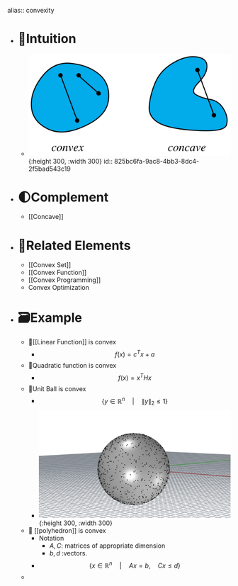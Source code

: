 alias:: convexity

- # 🧠Intuition
	- ![name](../assets/ConvexConcave_1000.svg){:height 300, :width 300}
	  id:: 825bc6fa-9ac8-4bb3-8dc4-2f5bad543c19
- # 🌓Complement
	- [[Concave]]
- # 🧬Related Elements
	- [[Convex Set]]
	- [[Convex Function]]
	- [[Convex Programming]]
	- Convex Optimization
- # 🗃Example
	- 📌[[Linear Function]] is convex
		- $$
		  f(x)=c^Tx+a
		  $$
	- 📌Quadratic function is convex
		- $$
		  f(x) = x^T Hx
		  $$
	- 📌Unit Ball is convex
		- $$
		  \{y ∈ \mathbb{R}^n\quad |\quad\lVert y\rVert_2\leq 1\}
		  $$
		- ![name](../assets/unit_ball.png){:height 300, :width 300}
	- 📌 [[polyhedron]] is convex
		- Notation
			- $A,C$: matrices of appropriate dimension
			- $b, d$ :vectors.
		- $$
		  \{x ∈ \mathbb{R}^n\quad |\quad Ax = b, \quad Cx ≤ d\}
		  $$
	-
